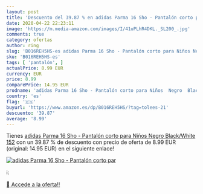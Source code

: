 ```yaml
---
layout: post
title: 'Descuento del 39.87 % en adidas Parma 16 Sho - Pantalón corto par'
date: 2020-04-22 22:23:11
image: 'https://m.media-amazon.com/images/I/41uPLhR4DKL._SL200_.jpg'
comments: true
category: ofertas
author: ring
slug: 'B016REH5HS-es adidas Parma 16 Sho - Pantalón corto para Niños Negro...'
sku: 'B016REH5HS-es'
tags: [ 'pantalón', ]
actualPrice: 8.99 EUR
currency: EUR
price: 8.99
comparePrice: 14.95 EUR
prodname: 'adidas Parma 16 Sho - Pantalón corto para Niños  Negro  Black/White   152'
country: 'es'
flag: '🇪🇸'
buyurl: 'https://www.amazon.es/dp/B016REH5HS/?tag=tolees-21'
descuento: '39.87'
average: '8.99'
---
```


Tienes [adidas Parma 16 Sho - Pantalón corto para Niños  Negro  Black/White   152](https://www.amazon.es/dp/B016REH5HS/?tag=tolees-21) con un 39.87 % de descuento con precio de oferta de 8.99 EUR (original: 14.95 EUR) en el siguiente enlace!

[![adidas Parma 16 Sho - Pantalón corto par](https://m.media-amazon.com/images/I/41uPLhR4DKL._SL200_.jpg)](https://www.amazon.es/dp/B016REH5HS/?tag=tolees-21)

ℹ️:


[🛒 Accede a la oferta!!](https://www.amazon.es/dp/B016REH5HS/?tag=tolees-21)
